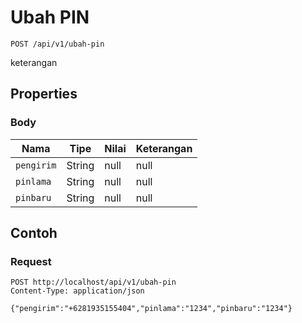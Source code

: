 # Ubah PIN
```http
POST /api/v1/ubah-pin
```
keterangan
## Properties
### Body
Nama | Tipe | Nilai | Keterangan
--- | --- | --- | ---
<code>pengirim</code> | String | null | null
<code>pinlama</code> | String | null | null
<code>pinbaru</code> | String | null | null
## Contoh
### Request
```http
POST http://localhost/api/v1/ubah-pin
Content-Type: application/json

{"pengirim":"+6281935155404","pinlama":"1234","pinbaru":"1234"}


```
